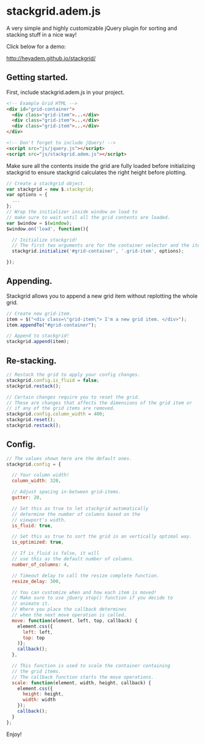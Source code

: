 # stackgrid.adem.js

A very simple and highly customizable jQuery plugin for sorting and stacking stuff in a nice way!

Click below for a demo:

http://heyadem.github.io/stackgrid/

## Getting started.

First, include stackgrid.adem.js in your project.

```html
<!-- Example Grid HTML -->
<div id="grid-container">
  <div class="grid-item">...</div>
  <div class="grid-item">...</div>
  <div class="grid-item">...</div>
</div>

<!-- Don't forget to include jQuery! -->
<script src="js/jquery.js"></script>
<script src="js/stackgrid.adem.js"></script>
```

Make sure all the contents inside the grid are fully loaded before initializing stackgrid
to ensure stackgrid calculates the right height before plotting.


```javascript
// Create a stackgrid object.
var stackgrid = new $.stackgrid;
var options = {
  ...
};
// Wrap the initializer inside window on load to
// make sure to wait until all the grid contents are loaded.
var $window = $(window);
$window.on('load', function(){

  // Initialize stackgrid!
  // The first two arguments are for the container selector and the item selector.
  stackgrid.initialize('#grid-container', '.grid-item', options);

});
```

## Appending.

Stackgrid allows you to append a new grid item without
replotting the whole grid.

```javascript
// Create new grid-item.
item = $("<div class=\"grid-item\"> I'm a new grid item. </div>");
item.appendTo("#grid-container");

// Append to stackgrid!
stackgrid.append(item);
```

## Re-stacking.

```javascript
// Restack the grid to apply your config changes.
stackgrid.config.is_fluid = false;
stackgrid.restack();

// Certain changes require you to reset the grid.
// These are changes that affects the dimensions of the grid item or
// if any of the grid items are removed.
stackgrid.config.column_width = 400;
stackgrid.reset();
stackgrid.restack();
```

## Config.

```javascript
// The values shown here are the default ones.
stackgrid.config = {

  // Your column width!
  column_width: 320,

  // Adjust spacing in-between grid-items.
  gutter: 20,

  // Set this as true to let stackgrid automatically
  // determine the number of columns based on the
  // viewport's width.
  is_fluid: true,

  // Set this as true to sort the grid in an vertically optimal way.
  is_optimized: true,

  // If is_fluid is false, it will
  // use this as the default number of columns.
  number_of_columns: 4,

  // Timeout delay to call the resize complete function.
  resize_delay: 300,

  // You can customize when and how each item is moved!
  // Make sure to use jQuery stop() function if you decide to
  // animate it.
  // Where you place the callback determines
  // when the next move operation is called.
  move: function(element, left, top, callback) {
    element.css({
      left: left,
      top: top
    )};
    callback();
  },

  // This function is used to scale the container containing
  // the grid items.
  // The callback function starts the move operations.
  scale: function(element, width, height, callback) {
    element.css({
      height: height,
      width: width
    });
    callback();
  }
};
```

Enjoy!
